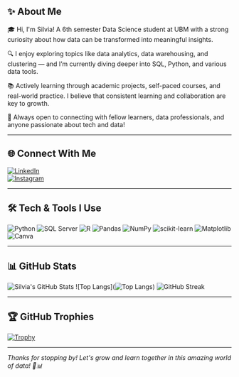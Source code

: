 ## ✨ About Me

🎓 Hi, I'm Silvia! A 6th semester Data Science student at UBM with a strong curiosity about how data can be transformed into meaningful insights.

🔍 I enjoy exploring topics like data analytics, data warehousing, and clustering — and I’m currently diving deeper into SQL, Python, and various data tools.

📚 Actively learning through academic projects, self-paced courses, and real-world practice. I believe that consistent learning and collaboration are key to growth.

🤝 Always open to connecting with fellow learners, data professionals, and anyone passionate about tech and data!

---

## 🌐 Connect With Me

[![LinkedIn](https://img.shields.io/badge/LinkedIn-0A66C2?style=for-the-badge&logo=linkedin&logoColor=white)](https://www.linkedin.com/in/silvia-margareta/)  
[![Instagram](https://img.shields.io/badge/Instagram-E4405F?style=for-the-badge&logo=instagram&logoColor=white)](https://www.instagram.com/slvia_mrgrta?igsh=bzkxYWxrNXl6OHR2)

---

## 🛠️ Tech & Tools I Use

![Python](https://img.shields.io/badge/Python-306998?style=for-the-badge&logo=python&logoColor=white)
![SQL Server](https://img.shields.io/badge/SQL%20Server-CC2927?style=for-the-badge&logo=microsoftsqlserver&logoColor=white)
![R](https://img.shields.io/badge/R-276DC3?style=for-the-badge&logo=r&logoColor=white)
![Pandas](https://img.shields.io/badge/Pandas-150458?style=for-the-badge&logo=pandas&logoColor=white)
![NumPy](https://img.shields.io/badge/Numpy-013243?style=for-the-badge&logo=numpy&logoColor=white)
![scikit-learn](https://img.shields.io/badge/Scikit--Learn-F7931E?style=for-the-badge&logo=scikit-learn&logoColor=white)
![Matplotlib](https://img.shields.io/badge/Matplotlib-3776AB?style=for-the-badge&logo=matplotlib&logoColor=white)
![Canva](https://img.shields.io/badge/Canva-00C4CC?style=for-the-badge&logo=canva&logoColor=white)

---

## 📊 GitHub Stats

![Silvia's GitHub Stats](https://github-readme-stats.vercel.app/api?username=slviamrgrta&show_icons=true&theme=radical)
![Top Langs](![Top Langs](https://github-readme-stats.vercel.app/api/top-langs/?username=slviamrgrta&layout=compact&theme=radical))
![GitHub Streak](https://streak-stats.demolab.com/?user=yourgithubusername&theme=radical)

---

## 🏆 GitHub Trophies

[![Trophy](https://github-profile-trophy.vercel.app/?username=yourgithubusername&theme=darkhub)](https://github.com/ryo-ma/github-profile-trophy)

---

_Thanks for stopping by! Let's grow and learn together in this amazing world of data! 🌱📊_
